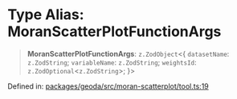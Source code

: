 # Type Alias: MoranScatterPlotFunctionArgs

> **MoranScatterPlotFunctionArgs**: `z.ZodObject`\<\{ `datasetName`: `z.ZodString`; `variableName`: `z.ZodString`; `weightsId`: `z.ZodOptional`\<`z.ZodString`\>; \}\>

Defined in: [packages/geoda/src/moran-scatterplot/tool.ts:19](https://github.com/GeoDaCenter/openassistant/blob/2cb8f20a901f3385efeb40778248119c5e49db78/packages/geoda/src/moran-scatterplot/tool.ts#L19)
